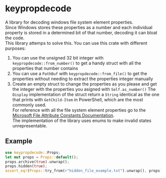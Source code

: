 # keypropdecode
A library for decoding windows file system element properties.  
Since Windows stores these properties as a number and each individual property is stored in a determined bit of that number, decoding it can bloat the code.  
This library attemps to solve this.
You can use this crate with different purposes:
1. You can use the unsigned 32 bit integer with `keypropdecode::from_number()` to get a handy struct with all the properties that number contains
2. You can use a `PathBuf` with `keypropdecode::from_file()` to get the properties without needing to extract the properties integer manually
3. Create an empty struct to change the properties as you please and get the integer with the properties you asigned with `Self.as_number()`
The `Display` implementation of the struct return a `String` identical as the one that prints with `GetChild-Item` in PowerShell, which are the most commonly used.  
For reference with all the file system element properties go to the [Microsoft File Attribute Constants Documentation](https://learn.microsoft.com/en-us/windows/win32/fileio/file-attribute-constants).  
The implementation of the library uses enums to make invalid states unrepresentable.
## Example
```Rust
use keypropdecode::Props;
let mut props = Props::default();
props.archive(true).unwrap();
props.hidden(true);
assert_eq!(Props::try_from(r"hidden_file_example.txt").unwrap(), props);
```
